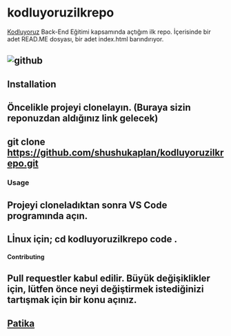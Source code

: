# kodluyoruzilkrepo
[Kodluyoruz](https://www.kodluyoruz.org/) Back-End Eğitimi kapsamında açtığım ilk repo.
İçerisinde bir adet READ.ME dosyası, bir adet index.html barındırıyor.

![github](https://user-images.githubusercontent.com/103348480/168273851-3c852079-2b39-4323-b306-e159287b43ff.png)
-------------

## Installation

Öncelikle projeyi clonelayın. (Buraya sizin reponuzdan aldığınız link gelecek)
----------
git clone
https://github.com/shushukaplan/kodluyoruzilkrepo.git
---------
### Usage

Projeyi cloneladıktan sonra VS Code programında açın.
----------
Lİnux için;
cd kodluyoruzilkrepo
code .
-----------
#### Contributing

Pull requestler kabul edilir. Büyük değişiklikler için, lütfen önce neyi değiştirmek istediğinizi tartışmak için bir konu açınız.
-----------

[Patika](https://www.patika.dev/tr)
----------